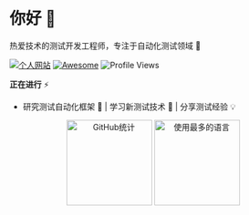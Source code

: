 # 你好 👋

热爱技术的测试开发工程师，专注于自动化测试领域 🚀

[![个人网站](https://img.shields.io/badge/Website-ktovoz.com-F75C7E?style=flat-square&logo=firefox&logoColor=white)](https://ktovoz.com)
[![Awesome](https://cdn.rawgit.com/sindresorhus/awesome/d7305f38d29fed78fa85652e3a63e154dd8e8829/media/badge.svg)](https://ktovoz.com)
![Profile Views](https://komarev.com/ghpvc/?username=ktovoz&style=flat-square&color=F75C7E)

**正在进行** ⚡
- 研究测试自动化框架 🔭 | 学习新测试技术 🌱 | 分享测试经验 💡

<div align="center">
  <img height="150" src="https://github-readme-stats.vercel.app/api?username=ktovoz&show_icons=true&theme=swift" alt="GitHub统计" />
  <img height="150" src="https://github-readme-stats.vercel.app/api/top-langs/?username=ktovoz&layout=compact&theme=swift" alt="使用最多的语言" />
</div>

